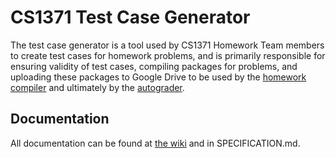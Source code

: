 # CS1371 Test Case Generator

The test case generator is a tool used by CS1371 Homework Team members to create test cases for homework problems, and is primarily responsible for ensuring validity of test cases, compiling packages for problems, and uploading these packages to Google Drive to be used by the [homework compiler](https://github.gatech.edu/CS1371/homework-compiler) and ultimately by the [autograder](https://github.gatech.edu/CS1371/autograder).

## Documentation

All documentation can be found at [the wiki](https://github.gatech.edu/CS1371/homework-compiler/wiki) and in SPECIFICATION.md.
